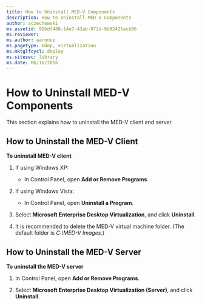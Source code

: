 ```yaml
---
title: How to Uninstall MED-V Components
description: How to Uninstall MED-V Components
author: aczechowski
ms.assetid: 91bdf488-14e7-43ab-972d-9d92421acb86
ms.reviewer:
ms.author: aaroncz
ms.pagetype: mdop, virtualization
ms.mktglfcycl: deploy
ms.sitesec: library
ms.date: 06/16/2016
---
```



# How to Uninstall MED-V Components


This section explains how to uninstall the MED-V client and server.

## How to Uninstall the MED-V Client


**To uninstall MED-V client**

1.  If using Windows XP:

    -   In Control Panel, open **Add or Remove Programs**.

2.  If using Windows Vista:

    -   In Control Panel, open **Uninstall a Program**.

3.  Select **Microsoft Enterprise Desktop Virtualization**, and click **Uninstall**.

4.  It is recommended to delete the MED-V virtual machine folder. (The default folder is *C:\\MED-V Images*.)

## How to Uninstall the MED-V Server


**To uninstall the MED-V server**

1.  In Control Panel, open **Add or Remove Programs**.

2.  Select **Microsoft Enterprise Desktop Virtualization (Server)**, and click **Uninstall**.

 

 





